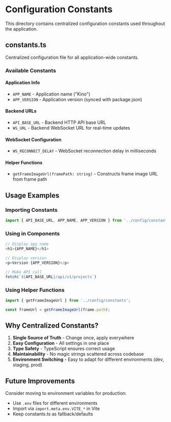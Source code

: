 # Configuration Constants

This directory contains centralized configuration constants used throughout the application.

## constants.ts

Centralized configuration file for all application-wide constants.

### Available Constants

#### Application Info
- `APP_NAME` - Application name ("Kino")
- `APP_VERSION` - Application version (synced with package.json)

#### Backend URLs
- `API_BASE_URL` - Backend HTTP API base URL
- `WS_URL` - Backend WebSocket URL for real-time updates

#### WebSocket Configuration
- `WS_RECONNECT_DELAY` - WebSocket reconnection delay in milliseconds

#### Helper Functions
- `getFrameImageUrl(framePath: string)` - Constructs frame image URL from frame path

## Usage Examples

### Importing Constants

```typescript
import { API_BASE_URL, APP_NAME, APP_VERSION } from '../config/constants';
```

### Using in Components

```typescript
// Display app name
<h1>{APP_NAME}</h1>

// Display version
<p>Version {APP_VERSION}</p>

// Make API call
fetch(`${API_BASE_URL}/api/v1/projects`)
```

### Using Helper Functions

```typescript
import { getFrameImageUrl } from '../config/constants';

const frameUrl = getFrameImageUrl(frame.path);
```

## Why Centralized Constants?

1. **Single Source of Truth** - Change once, apply everywhere
2. **Easy Configuration** - All settings in one place
3. **Type Safety** - TypeScript ensures correct usage
4. **Maintainability** - No magic strings scattered across codebase
5. **Environment Switching** - Easy to adapt for different environments (dev, staging, prod)

## Future Improvements

Consider moving to environment variables for production:
- Use `.env` files for different environments
- Import via `import.meta.env.VITE_*` in Vite
- Keep constants.ts as fallback/defaults

